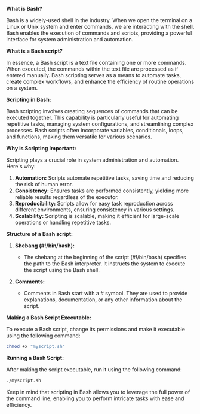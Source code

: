 **What is Bash?**

Bash is a widely-used shell in the industry. When we open the terminal on a Linux or Unix system and enter commands, we are interacting with the shell. Bash enables the execution of commands and scripts, providing a powerful interface for system administration and automation.

**What is a Bash script?**

In essence, a Bash script is a text file containing one or more commands. When executed, the commands within the text file are processed as if entered manually. Bash scripting serves as a means to automate tasks, create complex workflows, and enhance the efficiency of routine operations on a system.

**Scripting in Bash:**

Bash scripting involves creating sequences of commands that can be executed together. This capability is particularly useful for automating repetitive tasks, managing system configurations, and streamlining complex processes. Bash scripts often incorporate variables, conditionals, loops, and functions, making them versatile for various scenarios.

**Why is Scripting Important:**

Scripting plays a crucial role in system administration and automation. Here's why:

1. **Automation:** Scripts automate repetitive tasks, saving time and reducing the risk of human error.
2. **Consistency:** Ensures tasks are performed consistently, yielding more reliable results regardless of the executor.
3. **Reproducibility:** Scripts allow for easy task reproduction across different environments, ensuring consistency in various settings.
4. **Scalability:** Scripting is scalable, making it efficient for large-scale operations or handling repetitive tasks.

**Structure of a Bash script:**

1. **Shebang (#!/bin/bash):**
    - The shebang at the beginning of the script (#!/bin/bash) specifies the path to the Bash interpreter. It instructs the system to execute the script using the Bash shell.

2. **Comments:**
    - Comments in Bash start with a # symbol. They are used to provide explanations, documentation, or any other information about the script.

**Making a Bash Script Executable:**

To execute a Bash script, change its permissions and make it executable using the following command:
```bash
chmod +x "myscript.sh"
```

**Running a Bash Script:**

After making the script executable, run it using the following command:
```bash
./myscript.sh
```

Keep in mind that scripting in Bash allows you to leverage the full power of the command line, enabling you to perform intricate tasks with ease and efficiency.